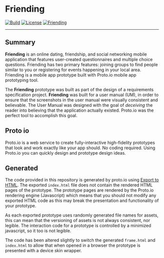 # Friending
[![Build][build-badge]][build-link]
[![License][license-badge]][license-link]
[![Friending][friending-badge]][friending-link]

---

## Summary 

**Friending** is an online dating, friendship, and social networking mobile application that features user-created questionnaires and multiple choice questions. Friending has two primary features: joining groups to find people similar to you or registering for events happening in
your local area.  Friending is a mobile app prototype built with Proto.io mobile app prototyping tool.

The **Friending** prototype was built as part of the design of a requirements specification project.  **Friending** was built for a user manual (UM), in order to ensure that the screenshots in the user manual were visually consistent and believable.
The User Manual was designed with the goal of _deceiving_ the reader into believing that the application actually existed.  Proto.io was the perfect tool to accomplish this goal.

## Proto io

Proto.io is a web service to create fully-interactive high-fidelity prototypes that look and work exactly like your app should. No coding required.  Using Proto.io you can quickly design and prototype design ideas.  

## Generated

The code provided in this repository is generated by proto.io using [Export to HTML](https://support.proto.io/hc/en-us/articles/220705787-Sharing-and-Collaboration-Exporting-and-downloading-offline).  The exported `index.html` file does not contain the rendered HTML pages of the prototype. The prototype pages are rendered by the Proto.io rendering engine (Javascript) which means that you should not modify any exported HTML code as this may break the presentation and functionality of your prototype.

As each exported prototype uses randomly generated file names for assets, this can mean that the versioning of assets is not always consistent, nor legible.  The interaction code for a prototype is controlled by a minimized javascript, so it too is not legible.

The code has been altered slightly to switch the generated `frame.html` and `index.html` to allow that when opened in a browser the prototype is presented with a device skin wrapper.

[build-badge]: https://gitlab.com/jrbeverly-friending/friending/badges/master/build.svg
[build-link]: https://gitlab.com/jrbeverly-friending/friending/commits/master

[license-badge]: https://img.shields.io/badge/license-MIT-blue.svg?maxAge=2592000
[license-link]: LICENSE

[friending-badge]: https://img.shields.io/badge/friending-view-blue.svg?maxAge=2592000
[friending-link]: https://jrbeverly-friending.gitlab.io/friending